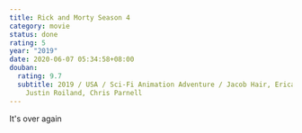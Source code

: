 ```yaml
---
title: Rick and Morty Season 4
category: movie
status: done
rating: 5
year: "2019"
date: 2020-06-07 05:34:58+08:00
douban:
  rating: 9.7
  subtitle: 2019 / USA / Sci-Fi Animation Adventure / Jacob Hair, Erica Hayes /
    Justin Roiland, Chris Parnell
---
```


It's over again
